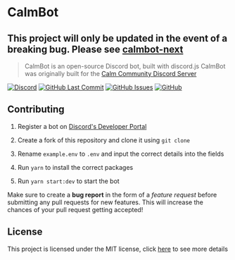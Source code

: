 
# CalmBot
## This project will only be updated in the event of a breaking bug. Please see [calmbot-next](https://github.com/calmguild/calmbot-next)
  

> CalmBot is an open-source Discord bot, built with discord.js
> CalmBot was originally built for the [Calm Community Discord Server](https://discord.gg/calm)

  

[![Discord](https://img.shields.io/discord/501501905508237312?style=flat-square)](https://discord.gg/calm)
[![GitHub Last Commit](https://img.shields.io/github/last-commit/CalmGuild/CalmBot?style=flat-square)](https://github.com/CalmGuild/CalmBot/commits/master)
[![GitHub Issues](https://img.shields.io/github/issues/CalmGuild/CalmBot?style=flat-square)](https://github.com/CalmGuild/CalmBot/issues)
[![GitHub](https://img.shields.io/github/license/CalmGuild/CalmBot?style=flat-square)](https://github.com/CalmGuild/CalmBot/blob/master/LICENSE)

  

## Contributing

1. Register a bot on [Discord's Developer Portal](https://discord.com/developers/applications)

2. Create a fork of this repository and clone it using `git clone`

3. Rename `example.env` to `.env` and input the correct details into the fields

4. Run `yarn` to install the correct packages

5. Run `yarn start:dev` to start the bot

Make sure to create a **bug report** in the form of a *feature request* before submitting any pull requests for new features. This will increase the chances of your pull request getting accepted!
  

## License

This project is licensed under the MIT license, click [here](./LICENSE) to see more details
